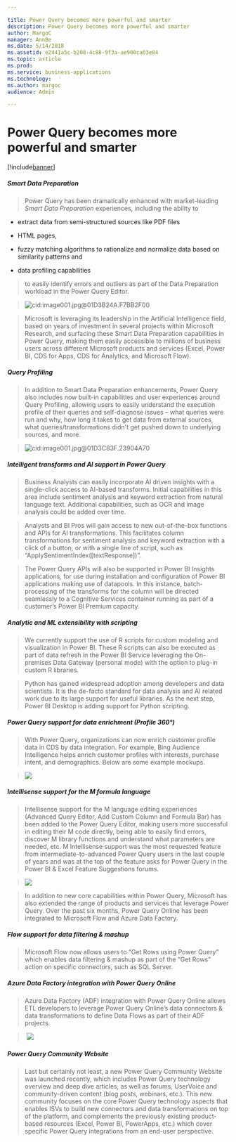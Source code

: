```yaml
---

title: Power Query becomes more powerful and smarter
description: Power Query becomes more powerful and smarter
author: MargoC
manager: AnnBe
ms.date: 5/14/2018
ms.assetid: e2441a5c-b208-4c88-9f3a-ae900ca03e84
ms.topic: article
ms.prod: 
ms.service: business-applications
ms.technology: 
ms.author: margoc
audience: Admin

---
```

#  Power Query becomes more powerful and smarter


[!include[banner](../../../../includes/banner.md)]

##### Smart Data Preparation

>   Power Query has been dramatically enhanced with market-leading *Smart Data
>   Preparation* experiences, including the ability to

-   extract data from semi-structured sources like PDF files

-   HTML pages,

-   fuzzy matching algorithms to rationalize and normalize data based on
    similarity patterns and

-   data profiling capabilities

>   to easily identify errors and outliers as part of the Data Preparation
>   workload in the Power Query Editor.

>   ![cid:image001.jpg@01D3B24A.F7BB2F00](media/power-query-becomes-more-powerful-smarter-1.jpg "cid:image001.jpg@01D3B24A.F7BB2F00")
<!-- picture -->


>   Microsoft is leveraging its leadership in the Artificial Intelligence field,
>   based on years of investment in several projects within Microsoft Research,
>   and surfacing these Smart Data Preparation capabilities in Power Query,
>   making them easily accessible to millions of business users across different
>   Microsoft products and services (Excel, Power BI, CDS for Apps, CDS for
>   Analytics, and Microsoft Flow).

#####  Query Profiling

>   In addition to Smart Data Preparation enhancements, Power Query also
>   includes now built-in capabilities and user experiences around Query
>   Profiling, allowing users to easily understand the execution profile of
>   their queries and self-diagnose issues – what queries were run and why, how
>   long it takes to get data from external sources, what
>   queries/transformations didn't get pushed down to underlying sources, and
>   more.

>   ![cid:image001.jpg@01D3C83F.23904A70](media/power-query-becomes-more-powerful-smarter-2.jpg "cid:image001.jpg@01D3C83F.23904A70")
<!-- picture -->


##### Intelligent transforms and AI support in Power Query 

>   Business Analysts can easily incorporate AI driven insights with a
>   single-click access to AI-based transforms. Initial capabilities in this
>   area include sentiment analysis and keyword extraction from natural language
>   text. Additional capabilities, such as OCR and image analysis could be added
>   over time.

>   Analysts and BI Pros will gain access to new out-of-the-box functions and
>   APIs for AI transformations. This facilitates column transformations for
>   sentiment analysis and keyword extraction with a click of a button, or with
>   a single line of script, such as “ApplySentimentIndex([textResponse])”.

>   The Power Query APIs will also be supported in Power BI Insights
>   applications, for use during installation and configuration of Power BI
>   applications making use of datapools. In this instance, batch-processing of
>   the transforms for the column will be directed seamlessly to a Cognitive
>   Services container running as part of a customer’s Power BI Premium
>   capacity.

##### Analytic and ML extensibility with scripting

>   We currently support the use of R scripts for custom modeling and
>   visualization in Power BI. These R scripts can also be executed as part of
>   data refresh in the Power BI Service leveraging the On-premises Data Gateway
>   (personal mode) with the option to plug-in custom R libraries.

>   Python has gained widespread adoption among developers and data scientists.
>   It is the de-facto standard for data analysis and AI related work due to its
>   large support for useful libraries. As the next step, Power BI Desktop is
>   adding support for Python scripting.

##### Power Query support for data enrichment (Profile 360°)

>   With Power Query, organizations can now enrich customer profile data in CDS
>   by data integration. For example, Bing Audience Intelligence helps enrich
>   customer profiles with interests, purchase intent, and demographics. Below
>   are some example mockups.

>   ![](media/power-query-becomes-more-powerful-smarter-3.png "")
<!-- picture -->


##### Intellisense support for the M formula language

>   Intellisense support for the M language editing experiences (Advanced Query
>   Editor, Add Custom Column and Formula Bar) has been added to the Power Query
>   Editor, making users more successful in editing their M code directly, being
>   able to easily find errors, discover M library functions and understand what
>   parameters are needed, etc. M Intellisense support was the most requested
>   feature from intermediate-to-advanced Power Query users in the last couple
>   of years and was at the top of the feature asks for Power Query in the Power
>   BI & Excel Feature Suggestions forums.

>   ![](media/power-query-becomes-more-powerful-smarter-4.png "")
<!-- picture -->


>   In addition to new core capabilities within Power Query, Microsoft has also
>   extended the range of products and services that leverage Power Query. Over
>   the past six months, Power Query Online has been integrated to Microsoft
>   Flow and Azure Data Factory.

##### Flow support for data filtering & mashup

>   Microsoft Flow now allows users to “Get Rows using Power Query” which
>   enables data filtering & mashup as part of the “Get Rows” action on specific
>   connectors, such as SQL Server.

##### Azure Data Factory integration with Power Query Online 

>   Azure Data Factory (ADF) integration with Power Query Online allows ETL
>   developers to leverage Power Query Online’s data connectors & data
>   transformations to define Data Flows as part of their ADF projects.

>    ![](media/power-query-becomes-more-powerful-smarter-5.png "")
<!-- picture -->


##### Power Query Community Website

>   Last but certainly not least, a new Power Query Community Website was
>   launched recently, which includes Power Query technology overview and deep
>   dive articles, as well as forums, UserVoice and community-driven content
>   (blog posts, webinars, etc.). This new community focuses on the core Power
>   Query technology aspects that enables ISVs to build new connectors and data
>   transformations on top of the platform, and complements the previously
>   existing product-based resources (Excel, Power BI, PowerApps, etc.) which
>   cover specific Power Query integrations from an end-user perspective.
